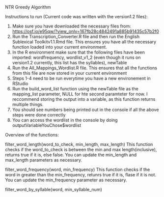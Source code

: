 NTR Greedy Algorithm 

Instructions to run (Current code was written with the version1.2 files):
1. Make sure you have downloaded the necessary files from: https://osf.io/e95qw/?view_only=167fb28c4842491a885b91435c57b2f0
2. Run the Transcription_Converter.R file and then run the English Sublexical Toolkitv1.1.Rmd file. This ensures you have all the necessary function loaded into your current environment.
3. In the R environment make sure that the following files have been imported: wordfrequency, wordlist_v1_2 (even though it runs on version1.2 currently, this list has the syllables), newTable
4. Run the All_Mappings_Wordlist.R file. This ensures thst all the functions from this file are now stored in your current environment
5. Steps 1-4 need to be run everytime you have a new environement in RStudio
6. Run the build_word_list function using the newTable file as the mapping_list parameter, NULL for hte second paramteter for now. I reccommend storing the output into a variable, as this function returns multiple things.
7. You should see numbers being printed out in the console if all the above steps were done correctly
8. You can access the wordlist in the console by doing outputVariableYouChose$wordlist



Overview of the functions:

filter_word_length(word_to_check, min_length, max_length)
  This function checks if the word_to_check is between the min and max length(inclusive), returns true if it is, else false. You can update the min_length and max_length parameters as necessary.

filter_word_frequency(word, min_frequency)
  This function checks if the word in greater than the min_frequency, retunrs true if it is, flase if it is not. You can update the min_frequency parameter as necessary.

filter_word_by_syllable(word, min_syllable_num)
  


